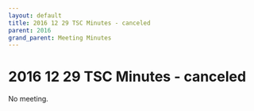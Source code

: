 ```yaml
---
layout: default
title: 2016 12 29 TSC Minutes - canceled
parent: 2016
grand_parent: Meeting Minutes
---
```

# 2016 12 29 TSC Minutes - canceled

No meeting.
